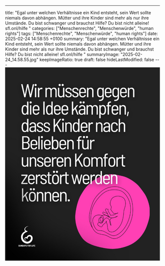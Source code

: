 ---
title: "Egal unter welchen Verhältnisse ein Kind entsteht, sein Wert sollte niemals davon abhängen. Mütter und ihre Kinder sind mehr als nur ihre Umstände.  Du bist schwanger und brauchst Hilfe? Du bist nicht alleine! sfl.onl/hilfe "
categories: ["Menschenrechte", "Menschenwürde", "human rights"]
tags: ["Menschenrechte", "Menschenwürde", "human rights"]
date: 2025-02-24 14:58:55 +0100
summary: "Egal unter welchen Verhältnisse ein Kind entsteht, sein Wert sollte niemals davon abhängen. Mütter und ihre Kinder sind mehr als nur ihre Umstände.  Du bist schwanger und brauchst Hilfe? Du bist nicht alleine! sfl.onl/hilfe "
summaryImage: "2025-02-24_14.58.55.jpg"
keepImageRatio: true
draft: false
hideLastModified: false
---[![Egal unter welchen Verhältnisse ein Kind entsteht, sein Wert sollte niemals davon abhängen. Mütter und ihre Kinder sind mehr als nur ihre Umstände.  Du bist schwanger und brauchst Hilfe? Du bist nicht alleine! sfl.onl/hilfe ](2025-02-24_14.58.55.jpg "Egal unter welchen Verhältnisse ein Kind entsteht, sein Wert sollte niemals davon abhängen. Mütter und ihre Kinder sind mehr als nur ihre Umstände.  Du bist schwanger und brauchst Hilfe? Du bist nicht alleine! sfl.onl/hilfe ")](https://www.sundaysforlife.org/de)